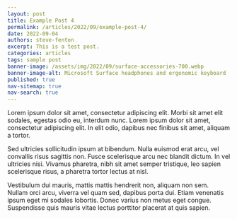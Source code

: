 ```yaml
---
layout: post
title: Example Post 4
permalink: /articles/2022/09/example-post-4/
date: 2022-09-04
authors: steve-fenton
excerpt: This is a test post.
categories: articles
tags: sample post
banner-image: /assets/img/2022/09/surface-accessories-700.webp
banner-image-alt: Microsoft Surface headphones and ergonomic keyboard
published: true
nav-sitemap: true
nav-search: true
---
```


Lorem ipsum dolor sit amet, consectetur adipiscing elit. Morbi sit amet elit sodales, egestas odio eu, interdum nunc. Lorem ipsum dolor sit amet, consectetur adipiscing elit. In elit odio, dapibus nec finibus sit amet, aliquam a tortor.

Sed ultricies sollicitudin ipsum at bibendum. Nulla euismod erat arcu, vel convallis risus sagittis non. Fusce scelerisque arcu nec blandit dictum. In vel ultricies nisi. Vivamus pharetra, nibh sit amet semper tristique, leo sapien scelerisque risus, a pharetra tortor lectus at nisl.

Vestibulum dui mauris, mattis mattis hendrerit non, aliquam non sem. Nullam orci arcu, viverra vel quam sed, dapibus porta dui. Etiam venenatis ipsum eget mi sodales lobortis. Donec varius non metus eget congue. Suspendisse quis mauris vitae lectus porttitor placerat at quis sapien.